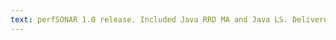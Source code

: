 ```yaml
---
text: perfSONAR 1.0 release. Included Java RRD MA and Java LS. Delivered by Internet2, ESnet, GEANT, RNP.
---
```

